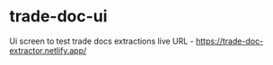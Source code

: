 # trade-doc-ui
Ui screen to test trade docs extractions 
live URL - https://trade-doc-extractor.netlify.app/
